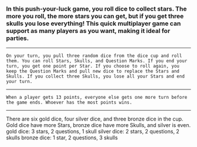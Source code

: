 ###    In this push-your-luck game, you roll dice to collect stars. The more you roll, the more stars you can get, but if you get three skulls you lose everything! This quick multiplayer game can support as many players as you want, making it ideal for parties.
---
    On your turn, you pull three random dice from the dice cup and roll them. You can roll Stars, Skulls, and Question Marks. If you end your turn, you get one point per Star. If you choose to roll again, you keep the Question Marks and pull new dice to replace the Stars and Skulls. If you collect three Skulls, you lose all your Stars and end your turn.
---
    When a player gets 13 points, everyone else gets one more turn before the game ends. Whoever has the most points wins.
---
There are six gold dice, four silver dice, and three bronze dice in the cup. Gold dice have more Stars, bronze dice have more Skulls, and silver is even.
gold dice: 3 stars, 2 questions, 1 skull
silver dice: 2 stars, 2 questions, 2 skulls
bronze dice: 1 star, 2 questions, 3 skulls